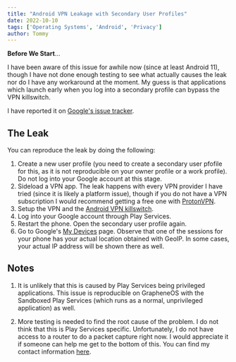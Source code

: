 ```yaml
---
title: "Android VPN Leakage with Secondary User Profiles"
date: 2022-10-10
tags: ['Operating Systems', 'Android', 'Privacy']
author: Tommy
---
```


**Before We Start**... 

I have been aware of this issue for awhile now (since at least Android 11), though I have not done enough testing to see what actually causes the leak nor do I have any workaround at the moment. My guess is that applications which launch early when you log into a secondary profile can bypass the VPN killswitch.

I have reported it on [Google's issue tracker](https://issuetracker.google.com/issues/252851265).

## The Leak

You can reproduce the leak by doing the following:

1. Create a new user profile (you need to create a secondary user pfofile for this, as it is not reproducible on your owner profile or a work profile). Do not log into your Google account at this stage.
2. Sideload a VPN app. The leak happens with every VPN provider I have tried (since it is likely a platform issue), though if you do not have a VPN subscription I would recommend getting a free one with [ProtonVPN](https://protonvpn.com).
3. Setup the VPN and the [Android VPN killswitch](/os/android-tips/#enable-vpn-killswitch).
4. Log into your Google account through Play Services.
5. Restart the phone. Open the secondary user profile again.
6. Go to Google's [My Devices](https://myaccount.google.com/device-activity) page. Observe that one of the sessions for your phone has your actual location obtained with GeoIP. In some cases, your actual IP address will be shown there as well.

## Notes

1. It is unlikely that this is caused by Play Services being privileged applications. This issue is reproducible on GrapheneOS with the Sandboxed Play Services (which runs as a normal, unprivileged application) as well.

2. More testing is needed to find the root cause of the problem. I do not think that this is Play Services specific. Unfortunately, I do not have access to a router to do a packet capture right now. I would appreciate it if someone can help me get to the bottom of this. You can find my contact information [here](https://tommytran.io/contact/).